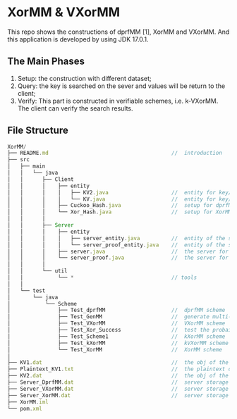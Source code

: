 # XorMM & VXorMM

This repo shows the constructions of dprfMM [1], XorMM and VXorMM. And this application is developed by using JDK 17.0.1.




## The Main Phases

1. Setup: the construction with different dataset;
2. Query: the key is searched on the sever and values will be return to the client;
3. Verify: This part is constructed in verifiable schemes, i.e. k-VXorMM. The client can verify the search results.

## File Structure

```javascript
XorMM/
├── README.md                                       //  introduction
├── src
│   ├── main
│   │   └── java
│   │      ├── Client
│   │      │    ├── entity                    
│   │      │    │   ├── KV2.java                    //  entity for key/vol pairs
│   │      │    │   └── KV.java                     //  entity for key/value pairs
│   │      │    ├── Cuckoo_Hash.java                //  setup for dprfMM
│   │      │    └── Xor_Hash.java                   //  setup for XorMM and VXorMM
│   │      │
│   │      ├── Server
│   │      │    ├── entity                         
│   │      │    │   ├── server_entity.java          //  entity of the server for dprfMM and XorMM
│   │      │    │   └── server_proof_entity.java    //  entity of the server for VXorMM
│   │      │    ├── server.java                     //  the server for dprfMM and XorMM
│   │      │    └── server_proof.java               //  the server for VXorMM
│   │      │
│   │      └── util
│   │           └── *                               // tools
│   │
│   └── test
│       └── java
│           └── Scheme
│               ├── Test_dprfMM                     //  dprfMM scheme
│               ├── Test_GenMM                      //  generate multi-maps
│               ├── Test_VXorMM                     //  VXorMM scheme
│               ├── Test_Xor_Success                //  test the probaility of success for XorMM
│               ├── Test_Scheme1                    //  kXorMM scheme
│               ├── Test_kXorMM                     //  kVXorMM scheme          
│               └── Test_XorMM                      //  XorMM scheme
│ 
├── KV1.dat                                         //  the obj of the multi-map of key/value pairs
├── Plaintext_KV1.txt                               //  the plaintext of the multi-map of key/value pairs
├── KV2.dat                                         //  the obj of the key count
├── Server_DprfMM.dat                               //  server storage in dprfMM
├── Server_VXorMM.dat                               //  server storage in VXorMM
├── Server_XorMM.dat                                //  server storage in XorMM
├── XorMM.iml
└── pom.xml                                         
```
